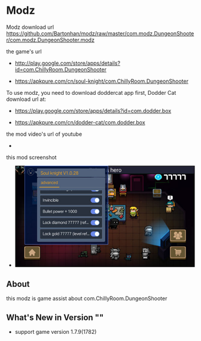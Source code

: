 # Modz

Modz download url https://github.com/Bartonhan/modz/raw/master/com.modz.DungeonShooter/com.modz.DungeonShooter.modz

the game's url

* http://play.google.com/store/apps/details?id=com.ChillyRoom.DungeonShooter

* https://apkpure.com/cn/soul-knight/com.ChillyRoom.DungeonShooter

To use modz, you need to download doddercat app first, Dodder Cat download url at:

* https://play.google.com/store/apps/details?id=com.dodder.box

* https://apkpure.com/cn/dodder-cat/com.dodder.box
                	  
the mod video's url of youtube

* 

this mod screenshot

* ![](https://github.com/Bartonhan/modz/blob/master/com.modz.DungeonShooter/screenshot/modz.jpg)


## About

this modz is game assist about com.ChillyRoom.DungeonShooter

## What's New in Version ""

* support game version 1.7.9(1782) 
